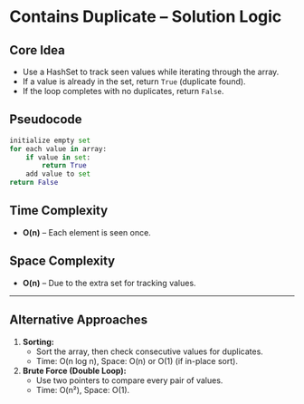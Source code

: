 # Contains Duplicate – Solution Logic

## Core Idea

- Use a HashSet to track seen values while iterating through the array.
- If a value is already in the set, return `True` (duplicate found).
- If the loop completes with no duplicates, return `False`.

## Pseudocode

```python
initialize empty set
for each value in array:
    if value in set:
        return True
    add value to set
return False
```

## Time Complexity

- **O(n)** – Each element is seen once.

## Space Complexity

- **O(n)** – Due to the extra set for tracking values.

---

## Alternative Approaches

1. **Sorting:**
   - Sort the array, then check consecutive values for duplicates.
   - Time: O(n log n), Space: O(n) or O(1) (if in-place sort).
2. **Brute Force (Double Loop):**
   - Use two pointers to compare every pair of values.
   - Time: O(n²), Space: O(1).
